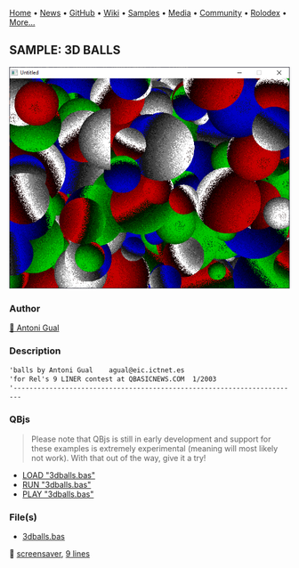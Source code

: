 [Home](https://qb64.com) • [News](../../news.md) • [GitHub](../../github.md) • [Wiki](../../wiki.md) • [Samples](../../samples.md) • [Media](../../media.md) • [Community](../../community.md) • [Rolodex](../../rolodex.md) • [More...](../../more.md)

## SAMPLE: 3D BALLS

![screenshot.png](img/screenshot.png)

### Author

[🐝 Antoni Gual](../antoni-gual.md) 

### Description

```text
'balls by Antoni Gual    agual@eic.ictnet.es
'for Rel's 9 LINER contest at QBASICNEWS.COM  1/2003
'------------------------------------------------------------------------
```

### QBjs

> Please note that QBjs is still in early development and support for these examples is extremely experimental (meaning will most likely not work). With that out of the way, give it a try!

* [LOAD "3dballs.bas"](https://v6p9d9t4.ssl.hwcdn.net/html/5963335/index.html?src=https://qb64.com/samples/3d-balls/src/3dballs.bas)
* [RUN "3dballs.bas"](https://v6p9d9t4.ssl.hwcdn.net/html/5963335/index.html?mode=auto&src=https://qb64.com/samples/3d-balls/src/3dballs.bas)
* [PLAY "3dballs.bas"](https://v6p9d9t4.ssl.hwcdn.net/html/5963335/index.html?mode=play&src=https://qb64.com/samples/3d-balls/src/3dballs.bas)

### File(s)

* [3dballs.bas](src/3dballs.bas)

🔗 [screensaver](../screensaver.md), [9 lines](../9-lines.md)
